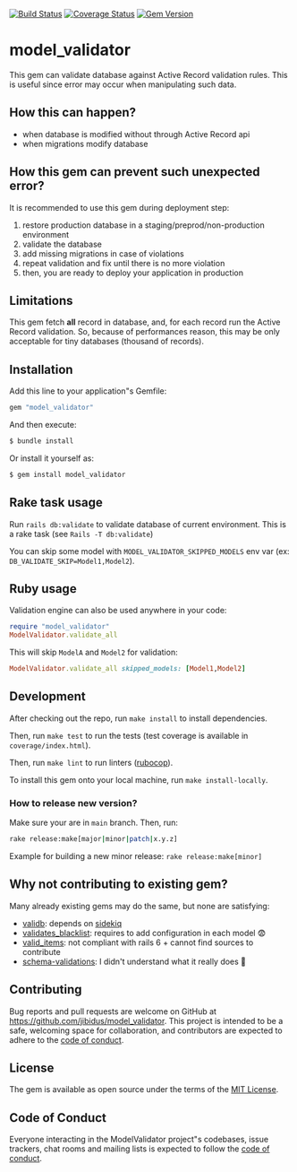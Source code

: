 [![Build Status](https://www.travis-ci.com/jibidus/model_validator.svg?branch=main)](https://www.travis-ci.com/jibidus/model_validator)
[![Coverage Status](https://coveralls.io/repos/github/jibidus/model_validation/badge.svg?branch=main)](https://coveralls.io/github/jibidus/model_validation?branch=main)
[![Gem Version](https://badge.fury.io/rb/model_validator.svg)](https://badge.fury.io/rb/model_validator)

# model_validator

This gem can validate database against Active Record validation rules.
This is useful since error may occur when manipulating such data.

## How this can happen?

- when database is modified without through Active Record api
- when migrations modify database

## How this gem can prevent such unexpected error?

It is recommended to use this gem during deployment step:

1. restore production database in a staging/preprod/non-production environment
2. validate the database
3. add missing migrations in case of violations
4. repeat validation and fix until there is no more violation
5. then, you are ready to deploy your application in production

## Limitations

This gem fetch **all** record in database, and, for each record run the Active Record validation.
So, because of performances reason, this may be only acceptable for tiny databases (thousand of records).

## Installation

Add this line to your application"s Gemfile:

```ruby
gem "model_validator"
```

And then execute:

```bash
$ bundle install
```

Or install it yourself as:

```bash
$ gem install model_validator
```

## Rake task usage

Run `rails db:validate` to validate database of current environment. This is a rake task (see `Rails -T db:validate`)

You can skip some model with `MODEL_VALIDATOR_SKIPPED_MODELS` env var (ex: `DB_VALIDATE_SKIP=Model1,Model2`).

## Ruby usage

Validation engine can also be used anywhere in your code:

```ruby
require "model_validator"
ModelValidator.validate_all
```

This will skip `ModelA` and `Model2` for validation:

```ruby
ModelValidator.validate_all skipped_models: [Model1,Model2]
```

## Development

After checking out the repo, run `make install` to install dependencies.

Then, run `make test` to run the tests (test coverage is available in `coverage/index.html`).

Then, run `make lint` to run linters ([rubocop](https://github.com/rubocop-hq/rubocop)).

To install this gem onto your local machine, run `make install-locally`.

### How to release new version?

Make sure your are in `main` branch. Then, run:
```bash
rake release:make[major|minor|patch|x.y.z]
```

Example for building a new minor release: `rake release:make[minor]`

## Why not contributing to existing gem?

Many already existing gems may do the same, but none are satisfying:

- [validb](https://github.com/jgeiger/validb): depends on [sidekiq](https://github.com/mperham/sidekiq)
- [validates_blacklist](https://www.rubydoc.info/gems/validates_blacklist/0.0.1): requires to add configuration in each model 😨
- [valid_items](https://rubygems.org/gems/valid_items): not compliant with rails 6 + cannot find sources to contribute
- [schema-validations](https://github.com/robworley/schema-validations): I didn't understand what it really does 🤪

## Contributing

Bug reports and pull requests are welcome on GitHub at https://github.com/jibidus/model_validator. This project is intended to be a safe, welcoming space for collaboration, and contributors are expected to adhere to the [code of conduct](https://github.com/[USERNAME]/model_validator/blob/master/CODE_OF_CONDUCT.md).

## License

The gem is available as open source under the terms of the [MIT License](https://opensource.org/licenses/MIT).

## Code of Conduct

Everyone interacting in the ModelValidator project"s codebases, issue trackers, chat rooms and mailing lists is expected to follow the [code of conduct](https://github.com/[USERNAME]/model_validator/blob/master/CODE_OF_CONDUCT.md).
